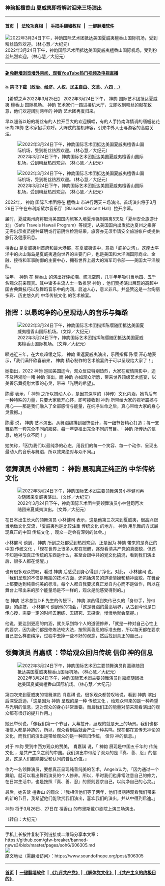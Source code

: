 ### 神韵抵檀香山 夏威夷即将解封迎来三场演出
------------------------

#### [首页](https://github.com/gfw-breaker/banned-news3/blob/master/README.md) &nbsp;&nbsp;|&nbsp;&nbsp; [法轮功真相](https://github.com/begood0513/basic/blob/master/README.md)  &nbsp;&nbsp;|&nbsp;&nbsp; [手把手翻墙教程](https://github.com/gfw-breaker/guides/wiki)  &nbsp;&nbsp;|&nbsp;&nbsp; [一键翻墙软件](https://github.com/gfw-breaker/nogfw/blob/master/README.md)  



<div><img alt="2022年3月24日下午，神韵国际艺术团抵达美国夏威夷檀香山国际机场，受到粉丝热烈欢迎。（林心慧／大纪元）" src="https://img.soundofhope.org/2022-03/1648204070072.jpg"/>
<br/><figcaption class="caption">
 2022年3月24日下午，神韵国际艺术团抵达美国夏威夷檀香山国际机场，受到粉丝热烈欢迎。（林心慧／大纪元）
</figcaption></div><hr/>

#### [ 🎬  免翻墙浏览墙外禁闻、观看YouTube热门视频及电视直播](https://github.com/gfw-breaker/HelloWorld)

#### [ 💥  禁书下载（政治、经济、人权、民主自由、文革、六四 ...）](https://github.com/gfw-breaker/books/blob/master/README.md)

<div><div class="Content__Wrapper sc-1bvya0-0 grZQxZ">
 <p class="meta-top">
  <span class="meta">
   【希望之声2022年3月25日】
  </span>
  2022年3月24日下午，
  <ok href="/term/16755">
   神韵
  </ok>
  国际艺术团抵达夏威夷
  <ok href="/term/107863">
   檀香山
  </ok>
  国际机场。
  <ok href="/term/16755">
   神韵
  </ok>
  艺术家们一踏进接机大厅，立即收到粉丝的献花致意，他们欢迎阔别两年的
  <ok href="/term/16755">
   神韵
  </ok>
  艺术团再度归来。
 </p>
 <p>
  早以翘首以盼的粉丝有的人拉开巨大的欢迎横幅，有的人手持南洋情调的缅栀花花环向
  <ok href="/term/16755">
   神韵
  </ok>
  艺术家招手欢呼。大阵仗的接机阵容，引来中外人士与游客的高度关注。
 </p>
 <figure class="OImage__StyledFigure-sc-1lfley0-0 hHSfVg">
  <img alt="2022年3月24日下午，神韵国际艺术团抵达美国夏威夷檀香山国际机场，受到粉丝热烈欢迎。（林心慧／大纪元）" src="https://img.soundofhope.org/2022-03/1648203926369.jpg"/>
  <br/><figcaption>
   2022年3月24日下午，神韵国际艺术团抵达美国夏威夷檀香山国际机场，受到粉丝热烈欢迎。（林心慧／大纪元）
  </figcaption>
 </figure>
 <figure class="OImage__StyledFigure-sc-1lfley0-0 hHSfVg">
  <img alt="2022年3月24日下午，神韵国际艺术团抵达美国夏威夷檀香山国际机场，受到粉丝热烈欢迎。（林心慧／大纪元）" src="https://img.soundofhope.org/2022-03/1648204238499.jpg"/>
  <br/><figcaption>
   2022年3月24日下午，神韵国际艺术团抵达美国夏威夷檀香山国际机场，受到粉丝热烈欢迎。（林心慧／大纪元）
  </figcaption>
 </figure>
 <p>
  2022年，
  <ok href="/term/16755">
   神韵
  </ok>
  国际艺术团将在
  <ok href="/term/107863">
   檀香山
  </ok>
  市进行两天三场演出。首场演出将于3月26日下午在布利斯黛尔音乐厅（Blaisdell Concert Hall）拉开序幕。
 </p>
 <p>
  届时，夏威夷州府将取消美国国内旅客入境夏州强制隔离5天及「夏州安全旅游计划」（Safe Travels Hawaii Program）等规定，从美国国内出发抵达夏州之乘客无需出示疫苗接种证明或行前阴性检测结果，旅客亦无须申请安全旅游帐户或提供旅行及健康讯息。
 </p>
 <p>
  <ok href="/term/107863">
   檀香山
  </ok>
  是夏威夷州首府和最大港都，在夏威夷语中，意指「庇护之湾」。这座太平洋中的火山海岛是夏威夷通向世界的主要门户，也是美国和大洋洲国际商业、金融、接待和军事防御的主要中心，拥有世界上最大的海军司令部——美国太平洋舰队。
 </p>
 <p>
  往年，
  <ok href="/term/16755">
   神韵
  </ok>
  在
  <ok href="/term/107863">
   檀香山
  </ok>
  的演出好评如潮，盛况空前，几乎年年吸引当地四、五千名观众前来观赏。其中诸多主流人士一致推崇
  <ok href="/term/16755">
   神韵
  </ok>
  ，他们赞扬演出展现的高超中国古典舞技巧以及舞蹈音乐中的内涵，启迪人心，意义非凡，并盛赞这是一台绚丽多彩、历史悠久的
  <ok href="/term/12519">
   中华传统文化
  </ok>
  的艺术飨宴。
 </p>
 <h2>
  指挥：以最纯净的心呈现动人的音乐与舞蹈
 </h2>
 <figure class="OImage__StyledFigure-sc-1lfley0-0 hHSfVg">
  <img alt="2022年3月24日下午，神韵国际艺术团指挥陈缨随团抵达美国夏威夷檀香山国际机场。（文烨／大纪元）" src="https://img.soundofhope.org/2022-03/1648203964016.jpg"/>
  <br/><figcaption>
   2022年3月24日下午，神韵国际艺术团指挥陈缨随团抵达美国夏威夷檀香山国际机场。（文烨／大纪元）
  </figcaption>
 </figure>
 <p>
  睽违近三年，在大疫趋缓之际，
  <ok href="/term/16755">
   神韵
  </ok>
  重返夏威夷演出，乐团指挥
  <ok href="/term/200161">
   陈缨
  </ok>
  开心地表示，「我们满怀欣喜前来，
  <ok href="/term/16755">
   神韵
  </ok>
  精心制作的艺术飨宴终于可以呈现给大家了！」
 </p>
 <p>
  她指出，2022
  <ok href="/term/16755">
   神韵
  </ok>
  巡回美国迄今，观众反应特别热烈，大家在疫情阴影中，迫不及待渴盼一睹
  <ok href="/term/16755">
   神韵
  </ok>
  演出，而
  <ok href="/term/16755">
   神韵
  </ok>
  亦如观众所愿，带来世界顶级艺术盛宴，以美善乐舞抚慰大家的心灵，带来「光明的希望」。
 </p>
 <p>
  <ok href="/term/200161">
   陈缨
  </ok>
  表示，「
  <ok href="/term/16755">
   神韵
  </ok>
  之所以撼动人心，是因其深厚的（神传）文化内涵，她背后有一种特殊的力量，只要大家敞开心怀，即可接收到
  <ok href="/term/16755">
   神韵
  </ok>
  所带给大家的视听震撼与用心——那是我们融入了全部感情与能量，在纯净生命之后，真心带给大家的身心灵震撼。」
 </p>
 <p>
  <ok href="/term/200161">
   陈缨
  </ok>
  说，
  <ok href="/term/16755">
   神韵
  </ok>
  艺术演出，从舞蹈编排到服饰设计，每一细节皆精心打造；每一支舞蹈有一套完全不同的服装，每一年更推出完全不同的节目。「
  <ok href="/term/16755">
   神韵
  </ok>
  所传达的信息，绝对与众不同！」
 </p>
 <p>
  她笑称，「因为我们以最纯净的心态，用我们的每一个笑容、每一个动作、呈现出最动人的音乐与舞蹈，所以效果绝对与众不同。」
 </p>
 <h2>
  领舞演员
  <ok href="/term/713696">
   小林健司
  </ok>
  ：
  <ok href="/term/16755">
   神韵
  </ok>
  展现真正纯正的
  <ok href="/term/12519">
   中华传统文化
  </ok>
 </h2>
 <figure class="OImage__StyledFigure-sc-1lfley0-0 hHSfVg">
  <img alt="2022年3月24日下午，神韵国际艺术团主要领舞演员小林健司再次随团来夏威夷演出。（文烨／大纪元）" src="https://img.soundofhope.org/2022-03/1648203998222.jpg"/>
  <br/><figcaption>
   2022年3月24日下午，神韵国际艺术团主要领舞演员小林健司再次随团来夏威夷演出。（文烨／大纪元）
  </figcaption>
 </figure>
 <p>
  在日本出生长大的领舞演员
  <ok href="/term/713696">
   小林健司
  </ok>
  表示，这是他第三次来到夏威夷，很高兴跟当地做文化交流，「夏威夷也是比较注重
  <ok href="/term/2000">
   传统文化
  </ok>
  的地方，
  <ok href="/term/16755">
   神韵
  </ok>
  用乐舞的方式展现真正的中国
  <ok href="/term/2000">
   传统文化
  </ok>
  ，观众一定会有深刻的体会。」
 </p>
 <p>
  <ok href="/term/713696">
   小林健司
  </ok>
  谈到，
  <ok href="/term/16755">
   神韵
  </ok>
  所到之处都受到热烈欢迎，正是因为
  <ok href="/term/16755">
   神韵
  </ok>
  带来的是真正的中国
  <ok href="/term/2000">
   传统文化
  </ok>
  ，「现在世界上很多人都在觉醒，逐渐看清共产党的真面貌，但还不知道中国真正传统的东西是什么，甚至会跟中共的党文化搞混，看到我们演出后，很多人都在觉醒。」
 </p>
 <p>
  也有很多观众赞叹，看过
  <ok href="/term/16755">
   神韵
  </ok>
  后感受到身心得到了净化。对此，
  <ok href="/term/713696">
   小林健司
  </ok>
  说，「我们呈现的不仅是舞蹈的技术方面，还包括演员的道德情操和精神面貌，在舞台上都要达到纯善纯美的标准，每个人都自我要求真正发自内心而不是做作，所以在舞台上带出来的那个能量场是不一样的，观众是能感受得到的。」
 </p>
 <p>
  在
  <ok href="/term/16755">
   神韵
  </ok>
  艺术总监D.F.先生的传授下，
  <ok href="/term/16755">
   神韵
  </ok>
  演员得到失传已久的「身带手，胯带腿」的绝技，
  <ok href="/term/713696">
   小林健司
  </ok>
  谈到他的领会，「这是舞蹈的最高境界，从古到今也是口传心授，需要一定的时间去磨练、去研究、去探索，慢慢地就会掌握。」
 </p>
 <p>
  他说，要达到更高的内涵，就关系到每个人的道德修养，「就是一种对自己心性上的要求，因为我们都是修炼法轮大法，按照真善忍的标准去做，所以每天都在要求自己怎么样更纯净，过程中去掉一些不好的观念，然后找到真正的自己。」
 </p>
 <h2>
  领舞演员
  <ok href="/term/713699">
   肖嘉祺
  </ok>
  ：带给观众回归传统
  <ok href="/term/5380">
   信仰
  </ok>
  神的信息
 </h2>
 <figure class="OImage__StyledFigure-sc-1lfley0-0 hHSfVg">
  <img alt="2022年3月24日下午，神韵国际艺术团主要领舞演员肖嘉祺随团抵达美国夏威夷檀香山国际机场。（林心慧／大纪元）" src="https://img.soundofhope.org/2022-03/1648204031009.jpg"/>
  <br/><figcaption>
   2022年3月24日下午，神韵国际艺术团主要领舞演员肖嘉祺随团抵达美国夏威夷檀香山国际机场。（林心慧／大纪元）
  </figcaption>
 </figure>
 <p>
  第四次来到夏威夷的领舞演员
  <ok href="/term/713699">
   肖嘉祺
  </ok>
  说，很多观众都赞叹地说，看到
  <ok href="/term/16755">
   神韵
  </ok>
  演出后深受启迪，「这是因为
  <ok href="/term/16755">
   神韵
  </ok>
  呈现的是一种
  <ok href="/term/2000">
   传统文化
  </ok>
  ，给观众带来的是一种希望与光明的信息，这对观众的身心非常重要。而且我们正的能量对前来观看演出的观众都有很好的提升作用。」
 </p>
 <p>
  她还举例说，「像我们第一个节目，大幕拉开，展现的就是天上的场景。我们也都相信人都是神造的，所以，观众看到后就会产生一种共鸣。现在都在宣传无神论的文化，而我们的演出是带给观众的是一种回归传统，
  <ok href="/term/5380">
   信仰
  </ok>
  神的信息。」
 </p>
 <p>
  对于
  <ok href="/term/16755">
   神韵
  </ok>
  受到中西方观众的赞美，
  <ok href="/term/713699">
   肖嘉祺
  </ok>
  说，「
  <ok href="/term/16755">
   神韵
  </ok>
  展现是中国五千年的
  <ok href="/term/2000">
   传统文化
  </ok>
  ，是共产主义之前的中国。我们演出中带给了观众的是『真、善、忍』的信息，这是人们都能接受和认同的普世价值。」
 </p>
 <p>
  作为一名领舞演员，要想真正呈现纯善纯美的艺术，Angela认为，「因为通过一个舞蹈，就可以看出舞蹈演员的个人修养。所以，平时我们也非常注意自己的修为，在日常生活中，也是按照『真、善、忍』的原则要求自己，以纯净自己的心灵。」
 </p>
 <p>
  最后，她告诉
  <ok href="/term/107863">
   檀香山
  </ok>
  的观众：「我相信他们等了两年，他们很期待观看我们带来的新的节目，我希望他们能欣赏我们演出，喜欢我们的演出，并从中得到启迪。」
 </p>
 <p>
  <ok href="/term/16755">
   神韵
  </ok>
  将于3月26日、27日在
  <ok href="/term/107863">
   檀香山
  </ok>
  的布里斯戴尔剧院上演三场演出。
 </p>
 <p>
  （转自：大纪元）
 </p>
</div>
</div>
<hr/>
手机上长按并复制下列链接或二维码分享本文章：<br/>
https://github.com/gfw-breaker/banned-news3/blob/master/pages/soh6/606305.md <br/>
<a href='https://github.com/gfw-breaker/banned-news3/blob/master/pages/soh6/606305.md'><img src='https://github.com/gfw-breaker/banned-news3/blob/master/pages/soh6/606305.md.png'/></a> <br/>
原文地址（需翻墙访问）：https://www.soundofhope.org/post/606305


------------------------
#### [首页](https://github.com/gfw-breaker/banned-news3/blob/master/README.md) &nbsp;|&nbsp; [一键翻墙软件](https://github.com/gfw-breaker/nogfw/blob/master/README.md) &nbsp;| [《九评共产党》](https://github.com/gfw-breaker/9ping.md/blob/master/README.md#九评之一评共产党是什么) | [《解体党文化》](https://github.com/gfw-breaker/jtdwh.md/blob/master/README.md) | [《共产主义的终极目的》](https://github.com/gfw-breaker/gczydzjmd.md/blob/master/README.md)


<img src='http://gfw-breaker.win/banned-news3/pages/soh6/606305.md' width='0px' height='0px'/>